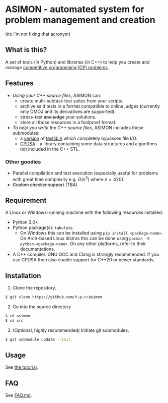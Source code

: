 # ASIMON - automated system for problem management and creation

(no i'm not fixing that acronym)


## What is this?

A set of tools (in Python) and libraries (in C++) to help you create and manage [competitive programming (CP) problems](/docs/cp_intro.md).

## Features

- *Using your C++ source files*, ASIMON can:
    - create multi-subtask test suites from your scripts.
    - archive said tests in a format compatible to online judges (currently only DMOJ and its derivatives are supported).
    - stress-test ~~and judge~~ your solutions.
    - store all those resources in a foolproof format.
- *To help you write the C++ source files*, ASIMON includes these submodules:
    - a [version](https://github.com/t-p-r/testlib-asimon) of [testlib.h](https://github.com/MikeMirzayanov/testlib/) which completely bypasses file I/O.
    - [CPDSA](https://github.com/t-p-r/cpdsa) - a library containing some data structures and algorithms not included in the C++ STL.
  
### Other goodies
- Parallel compilation and test execution (especially useful for problems with great time complexity e.g. $O(n^3)$ where $n=420$).
- ~~Custom checker support~~ (TBA)

## Requirement

A Linux or Windows-running machine with the following resources installed:
- Python 3.0+.
- Python package(s): `tabulate`. 
    - On Windows this can be installed using `pip install <package-name>`. On Arch-based Linux distros this can be done using `pacman -S python-<package-name>`. On any other platforms, refer to their documentations.
- A C++ compiler. GNU GCC and Clang is strongly recommended. If you use CPDSA then also enable support for C++20 or newer standards.


## Installation

1. Clone the repository.

```bash
$ git clone https://github.com/t-p-r/asimon
```

2. Go into the source directory

```bash
$ cd asimon
$ cd src
```

3. (Optional, highly recommended) Initiate git submodules. 

```bash
$ git submodule update --init.
```

## Usage

See [the tutorial](/docs/tutorial.md).

## FAQ

See [FAQ.md](/docs/FAQ.md).
